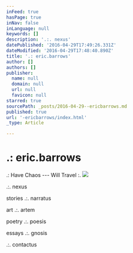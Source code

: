 ```yaml
---
inFeed: true
hasPage: true
inNav: false
inLanguage: null
keywords: []
description: '.:. nexus'
datePublished: '2016-04-29T17:49:26.331Z'
dateModified: '2016-04-29T17:48:40.890Z'
title: '.: eric.barrows'
author: []
authors: []
publisher:
  name: null
  domain: null
  url: null
  favicon: null
starred: true
sourcePath: _posts/2016-04-29--ericbarrows.md
published: true
url: '-ericbarrows/index.html'
_type: Article

---
```

# .: eric.barrows

.: Have Chaos --- Will Travel :.
![](https://the-grid-user-content.s3-us-west-2.amazonaws.com/9a11781a-eb51-4ed2-ae26-1ece04be80b3.jpg)

.:. nexus

stories .:. narratus

art .:. artem 

poetry .:. poesis 

essays .:. gnosis

.:. contactus